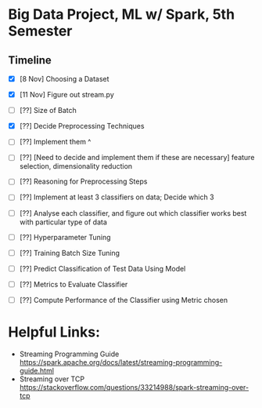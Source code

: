 # Big Data Project, ML w/ Spark, 5th Semester

## Timeline
- [x] [8 Nov] Choosing a Dataset
- [x] [11 Nov] Figure out stream.py
- [ ] [??] Size of Batch
- [x] [??] Decide Preprocessing Techniques
- [ ] [??] Implement them ^
- [ ] [??] [Need to decide and implement them if these are necessary] feature selection, dimensionality reduction
- [ ] [??] Reasoning for Preprocessing Steps
- [ ] [??] Implement at least 3 classifiers on data; Decide which 3
- [ ] [??] Analyse each classifier, and figure out which classifier works best with particular type of data
- [ ] [??] Hyperparameter Tuning
- [ ] [??] Training Batch Size Tuning
- [ ] [??] Predict Classification of Test Data Using Model
- [ ] [??] Metrics to Evaluate Classifier
- [ ] [??] Compute Performance of the Classifier using Metric chosen




# Helpful Links:
- Streaming Programming Guide https://spark.apache.org/docs/latest/streaming-programming-guide.html
- Streaming over TCP https://stackoverflow.com/questions/33214988/spark-streaming-over-tcp
